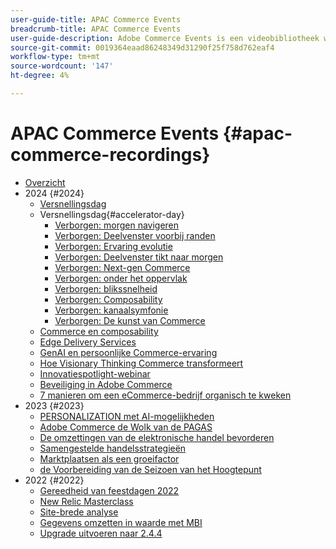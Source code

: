 ```yaml
---
user-guide-title: APAC Commerce Events
breadcrumb-title: APAC Commerce Events
user-guide-description: Adobe Commerce Events is een videobibliotheek waar experts en collega's hun gedachten en ideeën over het gebruik van Adobe Commerce hebben gedeeld.
source-git-commit: 0019364eaad86248349d31290f25f758d762eaf4
workflow-type: tm+mt
source-wordcount: '147'
ht-degree: 4%

---
```



# APAC Commerce Events {#apac-commerce-recordings}

+ [Overzicht](overview.md)
+ 2024 {#2024}
   + [Versnellingsdag](2024/accelerator-day/overview.md)
   + Versnellingsdag{#accelerator-day}
      + [Verborgen: morgen navigeren](./2024/accelerator-day/navigating-tomorrow.md)
      + [Verborgen: Deelvenster voorbij randen](./2024/accelerator-day/panel-beyond-borders.md)
      + [Verborgen: Ervaring evolutie](./2024/accelerator-day/experience-evolution.md)
      + [Verborgen: Deelvenster tikt naar morgen](./2024/accelerator-day/panel-tapping-into-tomorrow.md)
      + [Verborgen: Next-gen Commerce](./2024/accelerator-day/next-gen-commerce.md)
      + [Verborgen: onder het oppervlak](./2024/accelerator-day/beneath-the-surface.md)
      + [Verborgen: blikssnelheid](./2024/accelerator-day/lightning-speed.md)
      + [Verborgen: Composability](./2024/accelerator-day/composability.md)
      + [Verborgen: kanaalsymfonie](./2024/accelerator-day/cross-channel-symphony.md)
      + [Verborgen: De kunst van Commerce](./2024/accelerator-day/the-art-of-commerce.md)
   + [Commerce en composability](2024/commerce-and-composability.md)
   + [Edge Delivery Services](2024/edge-delivery-services.md)
   + [GenAI en persoonlijke Commerce-ervaring](2024/personalised-commerce-experiences.md)
   + [Hoe Visionary Thinking Commerce transformeert](2024/visionary-thinking.md)
   + [Innovatiespotlight-webinar](2024/innovation-spotlight.md)
   + [Beveiliging in Adobe Commerce](2024/security-overview.md)
   + [7 manieren om een eCommerce-bedrijf organisch te kweken](2024/grow-ecommerce-business.md)
+ 2023 {#2023}
   + [PERSONALIZATION met AI-mogelijkheden](2023/ai-personalisation.md)
   + [ Adobe Commerce de Wolk van de PAGAS ](2023/adobes-paas-cloud-commerce.md)
   + [De omzettingen van de elektronische handel bevorderen](2023/ecommerce-conversions.md)
   + [Samengestelde handelsstrategieën](2023/composable-commerce.md)
   + [Marktplaatsen als een groeifactor](2023/marketplaces.md)
   + [ de Voorbereiding van de Seizoen van het Hoogtepunt ](2023/peak-season-prep.md)
+ 2022 {#2022}
   + [Gereedheid van feestdagen 2022](2022/holiday.md)
   + [New Relic Masterclass](2022/new-relic.md)
   + [Site-brede analyse](2022/analysis-tool.md)
   + [Gegevens omzetten in waarde met MBI](2022/mbi.md)
   + [Upgrade uitvoeren naar 2.4.4](2022/upgrade.md)

<!--+ Commerce Events {#commerce-events}
  + [Overview](commerce-events/overview.md)
  + 2022 {#2022}
    + [Top Tips and Tricks for Adobe Campaign Standard](customer-journeys/2022/tips-and-tricks.md)
    + [Develop and customize data models in Adobe [!DNL Campaign Classic]](customer-journeys/2022/data-models.md)

+ Data and insights {#commerce-release-updates}
  + [Overview](commerce-release-updates/overview.md)
  + 2022 {#2022}
    + [Innovations and trends](data-and-insights/2022/innovations.md)
    + [Sensei and Analysis Workspace](data-and-insights/2022/sensei.md)
    + [Personalize and automate with Adobe Target](data-and-insights/2022/personalize.md)
    + [Analytics and Target applications for Mobile and Apps](data-and-insights/2022/mobile-and-apps.md)
    + [Cross Device Analytics and Customer Journey Analytics](data-and-insights/2022/cross-device-analytics.md) -->